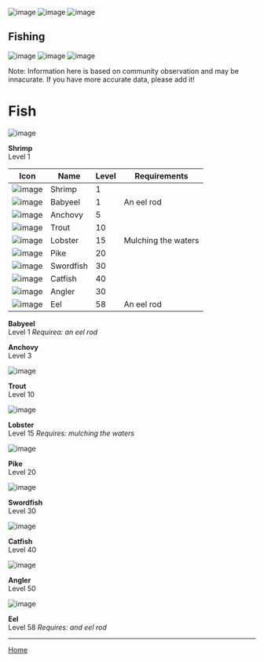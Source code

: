![image](https://github.com/fishbotapp/fishbotwiki/assets/163616414/42361705-6b97-4b10-b836-c7383b95167f) ![image](https://github.com/fishbotapp/fishbotwiki/assets/163616414/42361705-6b97-4b10-b836-c7383b95167f)  ![image](https://github.com/fishbotapp/fishbotwiki/assets/163616414/42361705-6b97-4b10-b836-c7383b95167f) 
## Fishing ## 
![image](https://github.com/fishbotapp/fishbotwiki/assets/163616414/42361705-6b97-4b10-b836-c7383b95167f)  ![image](https://github.com/fishbotapp/fishbotwiki/assets/163616414/42361705-6b97-4b10-b836-c7383b95167f)  ![image](https://github.com/fishbotapp/fishbotwiki/assets/163616414/42361705-6b97-4b10-b836-c7383b95167f) 


Note: Information here is based on community observation and may be innacurate. If you have more accurate data, please add it!

# Fish


![image](https://github.com/fishbotapp/fishbotwiki/assets/163616414/8de59538-021d-468e-a508-c94074473a6f)

**Shrimp**\
Level 1

| Icon | Name | Level  | Requirements |
| ------ | ------ | ----- | ------- |
| ![image](https://fishbot.app/items/shrimp.png) | Shrimp | 1 | |
| ![image](https://fishbot.app/items/babyeel.png) | Babyeel | 1 | An eel rod |
| ![image](https://fishbot.app/items/anchovy.png)  | Anchovy | 5 | |
| ![image](https://fishbot.app/items/trout.png) | Trout | 10 | |
| ![image](https://fishbot.app/items/lobster.png) | Lobster | 15 | Mulching the waters |
| ![image](https://fishbot.app/items/pike.png) | Pike | 20 | |
| ![image](https://fishbot.app/items/swordfish.png) | Swordfish | 30 | |
| ![image](https://fishbot.app/items/swordfish.png) | Catfish | 40 | |
| ![image](https://fishbot.app/items/swordfish.png) | Angler | 30 | |
| ![image](https://fishbot.app/items/swordfish.png) | Eel | 58 | An eel rod |






**Babyeel**\
Level 1
*Requirea: an eel rod*







**Anchovy**\
Level 3



![image](https://fishbot.app/items/trout.png) 



**Trout**\
Level 10


![image](https://fishbot.app/items/lobster.png)

**Lobster**\
Level 15
*Requires: mulching the waters*




![image](https://fishbot.app/items/pike.png) 



**Pike**\
Level 20




![image](https://fishbot.app/items/swordfish.png) 

**Swordfish**\
Level 30



![image](https://fishbot.app/items/catfish.png) 

**Catfish**\
Level 40



![image](https://fishbot.app/items/angler.png)


**Angler**\
Level 50 


![image](https://fishbot.app/items/eel.png) 

**Eel**\
Level 58
*Requires: and eel rod*




-----------------------------

[Home](https://fishbotapp.github.io/fishbotwiki/)

